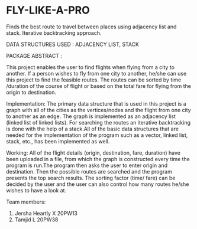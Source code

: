# FLY-LIKE-A-PRO
Finds the best route to travel between places using adjacency list and stack. Iterative backtracking approach.

DATA STRUCTURES USED : ADJACENCY LIST, STACK

PACKAGE ABSTRACT :

This project enables the user to find flights when flying from a city to another. If a person wishes to fly from one city to another, he/she can use this project to find the feasible routes. The routes can be sorted by time /duration of the course of flight or based on the total fare for flying from the origin to destination.

Implementation:
The primary data structure that is used in this project is a graph with all of the cities as the vertices/nodes and the flight from one city to another as an edge. The graph is implemented as an adjacency list (linked list of linked lists). For searching the routes an iterative backtracking is done with the help of a stack.All of the basic data structures that are needed for the implementation of the program such as a vector, linked list, stack, etc., has been 
implemented as well.

Working:
All of the flight details (origin, destination, fare, duration) have been uploaded in a file, from which the graph is constructed every time the program is run.The program then asks the user to enter origin and destination. Then the possible routes are searched and the program presents the top search results. The sorting factor (time/ fare) can be decided by the user and the user can also control how many routes he/she wishes to have a look at.

Team members:
1. Jersha Heartly X 20PW13
2. Tamjid L 20PW38
